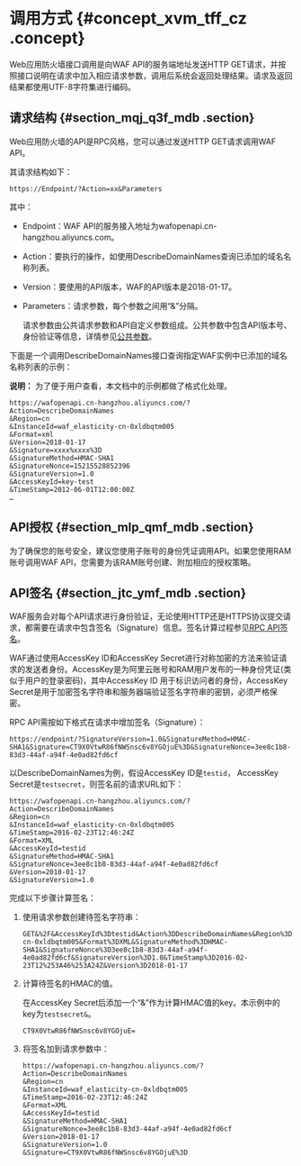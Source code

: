# 调用方式 {#concept_xvm_tff_cz .concept}

Web应用防火墙接口调用是向WAF API的服务端地址发送HTTP GET请求，并按照接口说明在请求中加入相应请求参数，调用后系统会返回处理结果。请求及返回结果都使用UTF-8字符集进行编码。

## 请求结构 {#section_mqj_q3f_mdb .section}

Web应用防火墙的API是RPC风格，您可以通过发送HTTP GET请求调用WAF API。

其请求结构如下：

```
https://Endpoint/?Action=xx&Parameters
```

其中：

-   Endpoint：WAF API的服务接入地址为wafopenapi.cn-hangzhou.aliyuncs.com。
-   Action：要执行的操作，如使用DescribeDomainNames查询已添加的域名名称列表。
-   Version：要使用的API版本，WAF的API版本是2018-01-17。
-   Parameters：请求参数，每个参数之间用“&”分隔。

    请求参数由公共请求参数和API自定义参数组成。公共参数中包含API版本号、身份验证等信息，详情参见[公共参数](cn.zh-CN/API参考/公共参数.md)。


下面是一个调用DescribeDomainNames接口查询指定WAF实例中已添加的域名名称列表的示例：

**说明：** 为了便于用户查看，本文档中的示例都做了格式化处理。

``` {#public}
https://wafopenapi.cn-hangzhou.aliyuncs.com/?Action=DescribeDomainNames
&Region=cn
&InstanceId=waf_elasticity-cn-0xldbqtm005
&Format=xml
&Version=2018-01-17
&Signature=xxxx%xxxx%3D
&SignatureMethod=HMAC-SHA1
&SignatureNonce=15215528852396
&SignatureVersion=1.0
&AccessKeyId=key-test
&TimeStamp=2012-06-01T12:00:00Z
…
```

## API授权 {#section_mlp_qmf_mdb .section}

为了确保您的账号安全，建议您使用子账号的身份凭证调用API。如果您使用RAM账号调用WAF API，您需要为该RAM账号创建、附加相应的授权策略。

## API签名 {#section_jtc_ymf_mdb .section}

WAF服务会对每个API请求进行身份验证，无论使用HTTP还是HTTPS协议提交请求，都需要在请求中包含签名（Signature）信息。签名计算过程参见[RPC API签名](https://help.aliyun.com/document_detail/66384.html)。

WAF通过使用AccessKey ID和AccessKey Secret进行对称加密的方法来验证请求的发送者身份。AccessKey是为阿里云账号和RAM用户发布的一种身份凭证\(类似于用户的登录密码\)，其中AccessKey ID 用于标识访问者的身份，AccessKey Secret是用于加密签名字符串和服务器端验证签名字符串的密钥，必须严格保密。

RPC API需按如下格式在请求中增加签名（Signature）：

```
https://endpoint/?SignatureVersion=1.0&SignatureMethod=HMAC-SHA1&Signature=CT9X0VtwR86fNWSnsc6v8YGOjuE%3D&SignatureNonce=3ee8c1b8-83d3-44af-a94f-4e0ad82fd6cf
```

以DescribeDomainNames为例，假设AccessKey ID是`testid`， AccessKey Secret是`testsecret`，则签名前的请求URL如下：

``` {#public1}
https://wafopenapi.cn-hangzhou.aliyuncs.com/?Action=DescribeDomainNames
&Region=cn
&InstanceId=waf_elasticity-cn-0xldbqtm005
&TimeStamp=2016-02-23T12:46:24Z
&Format=XML
&AccessKeyId=testid
&SignatureMethod=HMAC-SHA1
&SignatureNonce=3ee8c1b8-83d3-44af-a94f-4e0ad82fd6cf
&Version=2018-01-17
&SignatureVersion=1.0
```

完成以下步骤计算签名：

1.  使用请求参数创建待签名字符串：

    ```
    GET&%2F&AccessKeyId%3Dtestid&Action%3DDescribeDomainNames&Region%3Dcn&InstanceId%3Dwaf_elasticity-cn-0xldbqtm005&Format%3DXML&SignatureMethod%3DHMAC-SHA1&SignatureNonce%3D3ee8c1b8-83d3-44af-a94f-4e0ad82fd6cf&SignatureVersion%3D1.0&TimeStamp%3D2016-02-23T12%253A46%253A24Z&Version%3D2018-01-17
    ```

2.  计算待签名的HMAC的值。

    在AccessKey Secret后添加一个“&”作为计算HMAC值的key。本示例中的key为`testsecret&`。

    ```
    CT9X0VtwR86fNWSnsc6v8YGOjuE=
    ```

3.  将签名加到请求参数中：

    ``` {#public3}
    https://wafopenapi.cn-hangzhou.aliyuncs.com/?Action=DescribeDomainNames
    &Region=cn
    &InstanceId=waf_elasticity-cn-0xldbqtm005
    &TimeStamp=2016-02-23T12:46:24Z
    &Format=XML
    &AccessKeyId=testid
    &SignatureMethod=HMAC-SHA1
    &SignatureNonce=3ee8c1b8-83d3-44af-a94f-4e0ad82fd6cf
    &Version=2018-01-17
    &SignatureVersion=1.0
    &Signature=CT9X0VtwR86fNWSnsc6v8YGOjuE%3D
    ```


